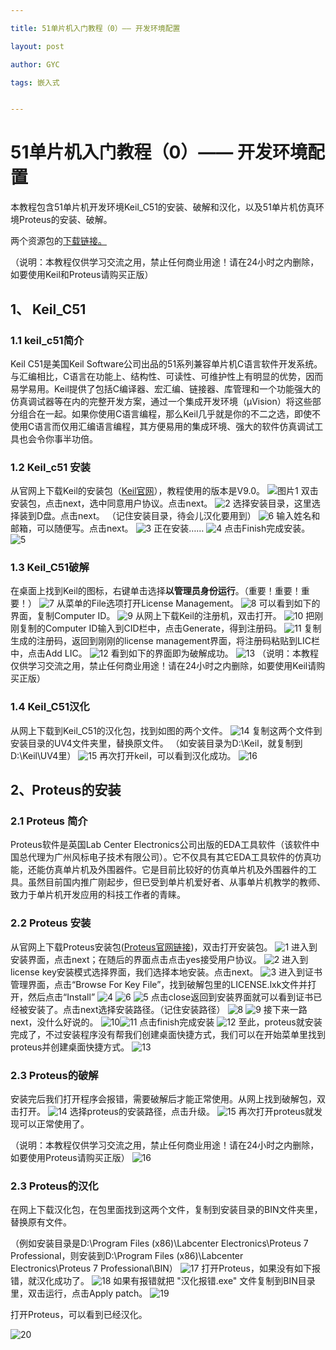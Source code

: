 ```yaml
---

title: 51单片机入门教程（0）—— 开发环境配置

layout: post

author: GYC

tags: 嵌入式


---
```

# 51单片机入门教程（0）—— 开发环境配置
本教程包含51单片机开发环境Keil_C51的安装、破解和汉化，以及51单片机仿真环境Proteus的安装、破解。    

两个资源包的[下载链接。](https://download.csdn.net/download/qq_19799765/10701605)    

（说明：本教程仅供学习交流之用，禁止任何商业用途！请在24小时之内删除，如要使用Keil和Proteus请购买正版）    

## 1、 Keil_C51
### 1.1 keil_c51简介
Keil C51是美国Keil Software公司出品的51系列兼容单片机C语言软件开发系统。与汇编相比，C语言在功能上、结构性、可读性、可维护性上有明显的优势，因而易学易用。Keil提供了包括C编译器、宏汇编、链接器、库管理和一个功能强大的仿真调试器等在内的完整开发方案，通过一个集成开发环境（μVision）将这些部分组合在一起。如果你使用C语言编程，那么Keil几乎就是你的不二之选，即使不使用C语言而仅用汇编语言编程，其方便易用的集成环境、强大的软件仿真调试工具也会令你事半功倍。
### 1.2 Keil_c51 安装
从官网上下载Keil的安装包（[Keil官网](http://www.keil.com/)），教程使用的版本是V9.0。 
![图片1](https://img-blog.csdn.net/20181004131705785?watermark/2/text/aHR0cHM6Ly9ibG9nLmNzZG4ubmV0L3FxXzE5Nzk5NzY1/font/5a6L5L2T/fontsize/400/fill/I0JBQkFCMA==/dissolve/70)
双击安装包，点击next，选中同意用户协议。点击next。
![2](https://img-blog.csdn.net/20181004132438668?watermark/2/text/aHR0cHM6Ly9ibG9nLmNzZG4ubmV0L3FxXzE5Nzk5NzY1/font/5a6L5L2T/fontsize/400/fill/I0JBQkFCMA==/dissolve/70)
选择安装目录，这里选择装到D盘。点击next。
（记住安装目录，待会儿汉化要用到）
![6](https://img-blog.csdn.net/20181004132723114?watermark/2/text/aHR0cHM6Ly9ibG9nLmNzZG4ubmV0L3FxXzE5Nzk5NzY1/font/5a6L5L2T/fontsize/400/fill/I0JBQkFCMA==/dissolve/70)
输入姓名和邮箱，可以随便写。点击next。
![3](https://img-blog.csdn.net/20181004132453960?watermark/2/text/aHR0cHM6Ly9ibG9nLmNzZG4ubmV0L3FxXzE5Nzk5NzY1/font/5a6L5L2T/fontsize/400/fill/I0JBQkFCMA==/dissolve/70)
正在安装……
![4](https://img-blog.csdn.net/20181004132503656?watermark/2/text/aHR0cHM6Ly9ibG9nLmNzZG4ubmV0L3FxXzE5Nzk5NzY1/font/5a6L5L2T/fontsize/400/fill/I0JBQkFCMA==/dissolve/70)
点击Finish完成安装。
![5](https://img-blog.csdn.net/20181004132515200?watermark/2/text/aHR0cHM6Ly9ibG9nLmNzZG4ubmV0L3FxXzE5Nzk5NzY1/font/5a6L5L2T/fontsize/400/fill/I0JBQkFCMA==/dissolve/70)

### 1.3 Keil_C51破解 
在桌面上找到Keil的图标，右键单击选择**以管理员身份运行**。（重要！重要！重要！）
![7](https://img-blog.csdn.net/20181004134558875?watermark/2/text/aHR0cHM6Ly9ibG9nLmNzZG4ubmV0L3FxXzE5Nzk5NzY1/font/5a6L5L2T/fontsize/400/fill/I0JBQkFCMA==/dissolve/70)
从菜单的File选项打开License Management。
![8](https://img-blog.csdn.net/20181004134617133?watermark/2/text/aHR0cHM6Ly9ibG9nLmNzZG4ubmV0L3FxXzE5Nzk5NzY1/font/5a6L5L2T/fontsize/400/fill/I0JBQkFCMA==/dissolve/70)
可以看到如下的界面，复制Computer ID。
![9](https://img-blog.csdn.net/20181004134622956?watermark/2/text/aHR0cHM6Ly9ibG9nLmNzZG4ubmV0L3FxXzE5Nzk5NzY1/font/5a6L5L2T/fontsize/400/fill/I0JBQkFCMA==/dissolve/70)
从网上下载Keil的注册机，双击打开。
![10](https://img-blog.csdn.net/2018100413463250?watermark/2/text/aHR0cHM6Ly9ibG9nLmNzZG4ubmV0L3FxXzE5Nzk5NzY1/font/5a6L5L2T/fontsize/400/fill/I0JBQkFCMA==/dissolve/70)
把刚刚复制的Computer ID输入到CID栏中，点击Generate，得到注册码。
![11](https://img-blog.csdn.net/20181004134642793?watermark/2/text/aHR0cHM6Ly9ibG9nLmNzZG4ubmV0L3FxXzE5Nzk5NzY1/font/5a6L5L2T/fontsize/400/fill/I0JBQkFCMA==/dissolve/70)
复制生成的注册码，返回到刚刚的license management界面，将注册码粘贴到LIC栏中，点击Add LIC。
![12](https://img-blog.csdn.net/20181004134651557?watermark/2/text/aHR0cHM6Ly9ibG9nLmNzZG4ubmV0L3FxXzE5Nzk5NzY1/font/5a6L5L2T/fontsize/400/fill/I0JBQkFCMA==/dissolve/70)
看到如下的界面即为破解成功。
![13](https://img-blog.csdn.net/20181004134659804?watermark/2/text/aHR0cHM6Ly9ibG9nLmNzZG4ubmV0L3FxXzE5Nzk5NzY1/font/5a6L5L2T/fontsize/400/fill/I0JBQkFCMA==/dissolve/70)
（说明：本教程仅供学习交流之用，禁止任何商业用途！请在24小时之内删除，如要使用Keil请购买正版）
### 1.4 Keil_C51汉化
 从网上下载到Keil_C51的汉化包，找到如图的两个文件。
![14](https://img-blog.csdn.net/20181004140606437?watermark/2/text/aHR0cHM6Ly9ibG9nLmNzZG4ubmV0L3FxXzE5Nzk5NzY1/font/5a6L5L2T/fontsize/400/fill/I0JBQkFCMA==/dissolve/70)
复制这两个文件到安装目录的UV4文件夹里，替换原文件。
（如安装目录为D:\Keil，就复制到D:\Keil\UV4里）
![15](https://img-blog.csdn.net/20181004140621884?watermark/2/text/aHR0cHM6Ly9ibG9nLmNzZG4ubmV0L3FxXzE5Nzk5NzY1/font/5a6L5L2T/fontsize/400/fill/I0JBQkFCMA==/dissolve/70)
再次打开keil，可以看到汉化成功。
![16](https://img-blog.csdn.net/20181004140632125?watermark/2/text/aHR0cHM6Ly9ibG9nLmNzZG4ubmV0L3FxXzE5Nzk5NzY1/font/5a6L5L2T/fontsize/400/fill/I0JBQkFCMA==/dissolve/70)

## 2、Proteus的安装
### 2.1 Proteus 简介
Proteus软件是英国Lab Center Electronics公司出版的EDA工具软件（该软件中国总代理为广州风标电子技术有限公司）。它不仅具有其它EDA工具软件的仿真功能，还能仿真单片机及外围器件。它是目前比较好的仿真单片机及外围器件的工具。虽然目前国内推广刚起步，但已受到单片机爱好者、从事单片机教学的教师、致力于单片机开发应用的科技工作者的青睐。
### 2.2 Proteus 安装
从官网上下载Proteus安装包([Proteus官网链接](https://www.labcenter.com/))，双击打开安装包。
![1](https://img-blog.csdn.net/20181004151124936?watermark/2/text/aHR0cHM6Ly9ibG9nLmNzZG4ubmV0L3FxXzE5Nzk5NzY1/font/5a6L5L2T/fontsize/400/fill/I0JBQkFCMA==/dissolve/70)
进入到安装界面，点击next；在随后的界面点击点击yes接受用户协议。
![2](https://img-blog.csdn.net/20181004153310250?watermark/2/text/aHR0cHM6Ly9ibG9nLmNzZG4ubmV0L3FxXzE5Nzk5NzY1/font/5a6L5L2T/fontsize/400/fill/I0JBQkFCMA==/dissolve/70)
进入到license key安装模式选择界面，我们选择本地安装。点击next。
![3](https://img-blog.csdn.net/20181004153333614?watermark/2/text/aHR0cHM6Ly9ibG9nLmNzZG4ubmV0L3FxXzE5Nzk5NzY1/font/5a6L5L2T/fontsize/400/fill/I0JBQkFCMA==/dissolve/70)
进入到证书管理界面，点击“Browse For Key File”，找到破解包里的LICENSE.lxk文件并打开，然后点击“Install” 
![4](https://img-blog.csdn.net/20181004153404984?watermark/2/text/aHR0cHM6Ly9ibG9nLmNzZG4ubmV0L3FxXzE5Nzk5NzY1/font/5a6L5L2T/fontsize/400/fill/I0JBQkFCMA==/dissolve/70)
![6](https://img-blog.csdn.net/20181004153539606?watermark/2/text/aHR0cHM6Ly9ibG9nLmNzZG4ubmV0L3FxXzE5Nzk5NzY1/font/5a6L5L2T/fontsize/400/fill/I0JBQkFCMA==/dissolve/70)
![5](https://img-blog.csdn.net/20181004153424923?watermark/2/text/aHR0cHM6Ly9ibG9nLmNzZG4ubmV0L3FxXzE5Nzk5NzY1/font/5a6L5L2T/fontsize/400/fill/I0JBQkFCMA==/dissolve/70)
点击close返回到安装界面就可以看到证书已经被安装了。点击next选择安装路径。（记住安装路径）
![8](https://img-blog.csdn.net/20181004153839821?watermark/2/text/aHR0cHM6Ly9ibG9nLmNzZG4ubmV0L3FxXzE5Nzk5NzY1/font/5a6L5L2T/fontsize/400/fill/I0JBQkFCMA==/dissolve/70)
![9](https://img-blog.csdn.net/20181004153857878?watermark/2/text/aHR0cHM6Ly9ibG9nLmNzZG4ubmV0L3FxXzE5Nzk5NzY1/font/5a6L5L2T/fontsize/400/fill/I0JBQkFCMA==/dissolve/70)
接下来一路next，没什么好说的。
![10](https://img-blog.csdn.net/2018100415400870?watermark/2/text/aHR0cHM6Ly9ibG9nLmNzZG4ubmV0L3FxXzE5Nzk5NzY1/font/5a6L5L2T/fontsize/400/fill/I0JBQkFCMA==/dissolve/70)![11](https://img-blog.csdn.net/2018100415403381?watermark/2/text/aHR0cHM6Ly9ibG9nLmNzZG4ubmV0L3FxXzE5Nzk5NzY1/font/5a6L5L2T/fontsize/400/fill/I0JBQkFCMA==/dissolve/70)
点击finish完成安装
![12](https://img-blog.csdn.net/20181004154056336?watermark/2/text/aHR0cHM6Ly9ibG9nLmNzZG4ubmV0L3FxXzE5Nzk5NzY1/font/5a6L5L2T/fontsize/400/fill/I0JBQkFCMA==/dissolve/70)
至此，proteus就安装完成了，不过安装程序没有帮我们创建桌面快捷方式，我们可以在开始菜单里找到proteus并创建桌面快捷方式。
![13](https://img-blog.csdn.net/20181004154702648?watermark/2/text/aHR0cHM6Ly9ibG9nLmNzZG4ubmV0L3FxXzE5Nzk5NzY1/font/5a6L5L2T/fontsize/400/fill/I0JBQkFCMA==/dissolve/70)
### 2.3 Proteus的破解
安装完后我们打开程序会报错，需要破解后才能正常使用。从网上找到破解包，双击打开。
![14](https://img-blog.csdn.net/20181004155309248?watermark/2/text/aHR0cHM6Ly9ibG9nLmNzZG4ubmV0L3FxXzE5Nzk5NzY1/font/5a6L5L2T/fontsize/400/fill/I0JBQkFCMA==/dissolve/70)
选择proteus的安装路径，点击升级。
![15](https://img-blog.csdn.net/20181004155332367?watermark/2/text/aHR0cHM6Ly9ibG9nLmNzZG4ubmV0L3FxXzE5Nzk5NzY1/font/5a6L5L2T/fontsize/400/fill/I0JBQkFCMA==/dissolve/70)
再次打开proteus就发现可以正常使用了。     

（说明：本教程仅供学习交流之用，禁止任何商业用途！请在24小时之内删除，如要使用Proteus请购买正版）
![16](https://img-blog.csdn.net/20181004155516921?watermark/2/text/aHR0cHM6Ly9ibG9nLmNzZG4ubmV0L3FxXzE5Nzk5NzY1/font/5a6L5L2T/fontsize/400/fill/I0JBQkFCMA==/dissolve/70)
### 2.3 Proteus的汉化
在网上下载汉化包，在包里面找到这两个文件，复制到安装目录的BIN文件夹里，替换原有文件。   

（例如安装目录是D:\Program Files (x86)\Labcenter Electronics\Proteus 7 Professional，则安装到D:\Program Files (x86)\Labcenter Electronics\Proteus 7 Professional\BIN）
![17](https://img-blog.csdn.net/20181004162139840?watermark/2/text/aHR0cHM6Ly9ibG9nLmNzZG4ubmV0L3FxXzE5Nzk5NzY1/font/5a6L5L2T/fontsize/400/fill/I0JBQkFCMA==/dissolve/70)
打开Proteus，如果没有如下报错，就汉化成功了。
![18](https://img-blog.csdn.net/20181004162326758?watermark/2/text/aHR0cHM6Ly9ibG9nLmNzZG4ubmV0L3FxXzE5Nzk5NzY1/font/5a6L5L2T/fontsize/400/fill/I0JBQkFCMA==/dissolve/70)
如果有报错就把 "汉化报错.exe" 文件复制到BIN目录里，双击运行，点击Apply patch。
![19](https://img-blog.csdn.net/20181004162705836?watermark/2/text/aHR0cHM6Ly9ibG9nLmNzZG4ubmV0L3FxXzE5Nzk5NzY1/font/5a6L5L2T/fontsize/400/fill/I0JBQkFCMA==/dissolve/70)

打开Proteus，可以看到已经汉化。

![20](https://img-blog.csdn.net/20181004162755866?watermark/2/text/aHR0cHM6Ly9ibG9nLmNzZG4ubmV0L3FxXzE5Nzk5NzY1/font/5a6L5L2T/fontsize/400/fill/I0JBQkFCMA==/dissolve/70)